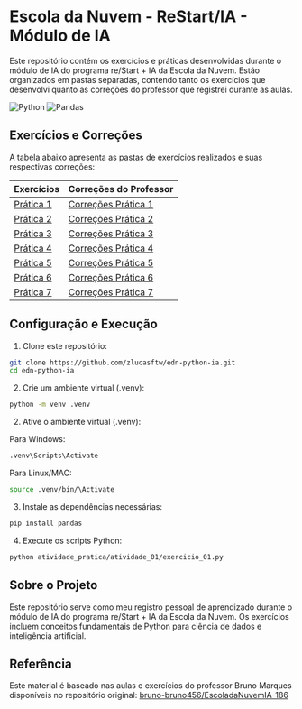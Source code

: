 # Escola da Nuvem - ReStart/IA - Módulo de IA

Este repositório contém os exercícios e práticas desenvolvidas durante o módulo de IA do programa re/Start + IA da Escola da Nuvem. Estão organizados em pastas separadas, contendo tanto os exercícios que desenvolvi quanto as correções do professor que registrei durante as aulas.

![Python](https://img.shields.io/badge/Python-3776AB?style=for-the-badge&logo=python&logoColor=white)
![Pandas](https://img.shields.io/badge/Pandas-150458?style=for-the-badge&logo=pandas&logoColor=white)

## Exercícios e Correções

A tabela abaixo apresenta as pastas de exercícios realizados e suas respectivas correções:

| Exercícios | Correções do Professor |
|------------|------------------------|
| [Prática 1](./atividades_pratica/atividade_01/) | [Correções Prática 1](./correcao_professor/atividade_01/) |
| [Prática 2](./atividades_pratica/atividade_02/) | [Correções Prática 2](./correcao_professor/atividade_02/) |
| [Prática 3](./atividades_pratica/atividade_03/) | [Correções Prática 3](./pratica03/) |
| [Prática 4](./atividades_pratica/atividade_04/) | [Correções Prática 4](./pratica04/) |
| [Prática 5](./atividades_pratica/atividade_05/) | [Correções Prática 5](./pratica05/) |
| [Prática 6](./atividades_pratica/atividade_06/) | [Correções Prática 6](./pratica06/) |
| [Prática 7](./atividades_pratica/atividade_07/) | [Correções Prática 7](./pratica07/) |

## Configuração e Execução

1. Clone este repositório:
```bash
git clone https://github.com/zlucasftw/edn-python-ia.git
cd edn-python-ia
```

2. Crie um ambiente virtual (.venv):
```bash
python -m venv .venv
```

2. Ative o ambiente virtual (.venv):

Para Windows:
```bash
.venv\Scripts\Activate
```
Para Linux/MAC:
```bash
source .venv/bin/\Activate
```

3. Instale as dependências necessárias:
```bash
pip install pandas
```

4. Execute os scripts Python:
```bash
python atividade_pratica/atividade_01/exercicio_01.py
```

## Sobre o Projeto

Este repositório serve como meu registro pessoal de aprendizado durante o módulo de IA do programa re/Start + IA da Escola da Nuvem. Os exercícios incluem conceitos fundamentais de Python para ciência de dados e inteligência artificial.

## Referência

Este material é baseado nas aulas e exercícios do professor Bruno Marques disponíveis no repositório original: [bruno-bruno456/EscoladaNuvemIA-186](https://github.com/bruno-bruno456/EscoladaNuvemIA-186)
